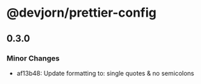 # @devjorn/prettier-config

## 0.3.0

### Minor Changes

- af13b48: Update formatting to: single quotes & no semicolons
